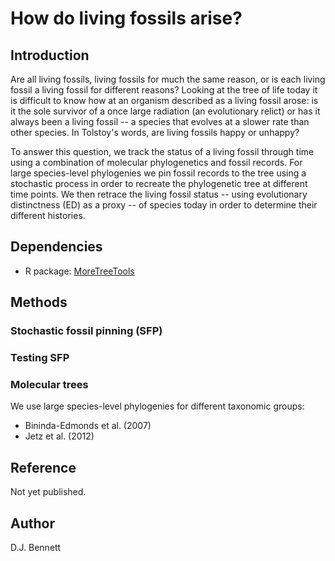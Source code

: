 # How do living fossils arise?

## Introduction

Are all living fossils, living fossils for much the same reason, or is each
living fossil a living fossil for different reasons? Looking at the tree of
life today it is difficult to know how at an organism described as a living
fossil arose: is it the sole survivor of a once large radiation (an
evolutionary relict) or has it always been a living fossil -- a species that
evolves at a slower rate than other species. In Tolstoy's words, are living
fossils happy or unhappy?

To answer this question, we track the status of a living fossil through time
using a combination of molecular phylogenetics and fossil records. For
large species-level phylogenies we pin fossil records to the tree using a
stochastic process in order to recreate the phylogenetic tree at different time
points. We then retrace the living fossil status -- using evolutionary
distinctness (ED) as a proxy -- of species today in order to determine their
different histories.

## Dependencies

* R package: [MoreTreeTools](https://github.com/DomBennett/MoreTreeTools)

## Methods

### Stochastic fossil pinning (SFP)

### Testing SFP



### Molecular trees

We use large species-level phylogenies for different taxonomic groups:

* Bininda-Edmonds et al. (2007)
* Jetz et al. (2012)

## Reference

Not yet published.

## Author
D.J. Bennett
